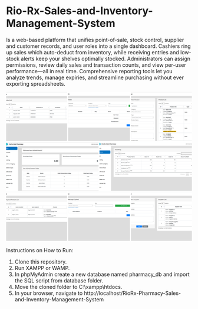 # Rio-Rx-Sales-and-Inventory-Management-System

Is a web-based platform that unifies point-of-sale, stock control, supplier and customer records, and user roles into a single dashboard. Cashiers ring up sales which auto-deduct from inventory, while receiving entries and low-stock alerts keep your shelves optimally stocked. Administrators can assign permissions, review daily sales and transaction counts, and view per-user performance—all in real time. Comprehensive reporting tools let you analyze trends, manage expiries, and streamline purchasing without ever exporting spreadsheets.

![image alt](https://github.com/haliluddin/RioRx-Pharmacy-Sales-and-Inventory-Management-System/blob/23196179408e659ab2e3873203cfdb7368c19d03/sample.png)

Instructions on How to Run:
1. Clone this repository.
2. Run XAMPP or WAMP.
3. In phpMyAdmin create a new database named pharmacy_db and import the SQL script from database folder.
4. Move the cloned folder to C:\xampp\htdocs\.
5. In your browser, navigate to http://localhost/RioRx-Pharmacy-Sales-and-Inventory-Management-System
